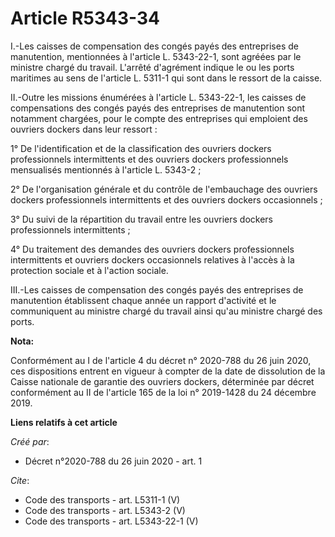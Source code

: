# Article R5343-34

I.-Les caisses de compensation des congés payés des entreprises de manutention, mentionnées à l'article L. 5343-22-1, sont
agréées par le ministre chargé du travail. L'arrêté d'agrément indique le ou les ports maritimes au sens de l'article L.
5311-1 qui sont dans le ressort de la caisse. 

II.-Outre les missions énumérées à l'article L. 5343-22-1, les caisses de compensations des congés payés des entreprises de
manutention sont notamment chargées, pour le compte des entreprises qui emploient des ouvriers dockers dans leur ressort : 

1° De l'identification et de la classification des ouvriers dockers professionnels intermittents et des ouvriers dockers
professionnels mensualisés mentionnés à l'article L. 5343-2 ; 

2° De l'organisation générale et du contrôle de l'embauchage des ouvriers dockers professionnels intermittents et des
ouvriers dockers occasionnels ; 

3° Du suivi de la répartition du travail entre les ouvriers dockers professionnels intermittents ; 

4° Du traitement des demandes des ouvriers dockers professionnels intermittents et ouvriers dockers occasionnels relatives à
l'accès à la protection sociale et à l'action sociale. 

III.-Les caisses de compensation des congés payés des entreprises de manutention établissent chaque année un rapport
d'activité et le communiquent au ministre chargé du travail ainsi qu'au ministre chargé des ports.

**Nota:**

Conformément au I de l'article 4 du décret n° 2020-788 du 26 juin 2020, ces dispositions entrent en vigueur à compter de la
date de dissolution de la Caisse nationale de garantie des ouvriers dockers, déterminée par décret conformément au II de
l'article 165 de la loi n° 2019-1428 du 24 décembre 2019.

**Liens relatifs à cet article**

_Créé par_:

  - Décret n°2020-788 du 26 juin 2020 - art. 1

_Cite_:

  - Code des transports - art. L5311-1 (V)
  - Code des transports - art. L5343-2 (V)
  - Code des transports - art. L5343-22-1 (V)
